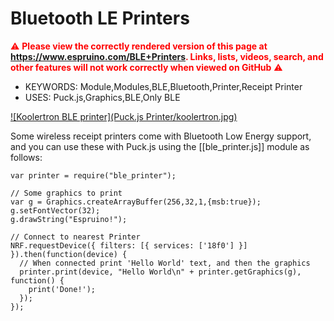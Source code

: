 <!--- Copyright (c) 2016 Gordon Williams, Pur3 Ltd. See the file LICENSE for copying permission. -->
Bluetooth LE Printers
======================

<span style="color:red">:warning: **Please view the correctly rendered version of this page at https://www.espruino.com/BLE+Printers. Links, lists, videos, search, and other features will not work correctly when viewed on GitHub** :warning:</span>

* KEYWORDS: Module,Modules,BLE,Bluetooth,Printer,Receipt Printer
* USES: Puck.js,Graphics,BLE,Only BLE

[![Koolertron BLE printer](Puck.js Printer/koolertron.jpg)](http://www.koolertron.com/koolertron-58mm-mini-portable-bluetooth-40-wireless-receipt-thermal-printer-compatible-with-apple-and-android-p-648.html)

Some wireless receipt printers come with Bluetooth Low Energy support, and you can use these with Puck.js using the [[ble_printer.js]] module as follows:

```
var printer = require("ble_printer");

// Some graphics to print
var g = Graphics.createArrayBuffer(256,32,1,{msb:true});
g.setFontVector(32);
g.drawString("Espruino!");

// Connect to nearest Printer
NRF.requestDevice({ filters: [{ services: ['18f0'] }] }).then(function(device) {
  // When connected print 'Hello World' text, and then the graphics
  printer.print(device, "Hello World\n" + printer.getGraphics(g), function() {
    print('Done!');
  });
});
```
